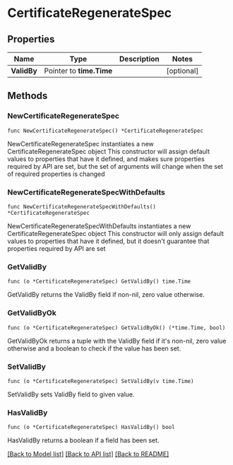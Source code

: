 # CertificateRegenerateSpec

## Properties

Name | Type | Description | Notes
------------ | ------------- | ------------- | -------------
**ValidBy** | Pointer to **time.Time** |  | [optional] 

## Methods

### NewCertificateRegenerateSpec

`func NewCertificateRegenerateSpec() *CertificateRegenerateSpec`

NewCertificateRegenerateSpec instantiates a new CertificateRegenerateSpec object
This constructor will assign default values to properties that have it defined,
and makes sure properties required by API are set, but the set of arguments
will change when the set of required properties is changed

### NewCertificateRegenerateSpecWithDefaults

`func NewCertificateRegenerateSpecWithDefaults() *CertificateRegenerateSpec`

NewCertificateRegenerateSpecWithDefaults instantiates a new CertificateRegenerateSpec object
This constructor will only assign default values to properties that have it defined,
but it doesn't guarantee that properties required by API are set

### GetValidBy

`func (o *CertificateRegenerateSpec) GetValidBy() time.Time`

GetValidBy returns the ValidBy field if non-nil, zero value otherwise.

### GetValidByOk

`func (o *CertificateRegenerateSpec) GetValidByOk() (*time.Time, bool)`

GetValidByOk returns a tuple with the ValidBy field if it's non-nil, zero value otherwise
and a boolean to check if the value has been set.

### SetValidBy

`func (o *CertificateRegenerateSpec) SetValidBy(v time.Time)`

SetValidBy sets ValidBy field to given value.

### HasValidBy

`func (o *CertificateRegenerateSpec) HasValidBy() bool`

HasValidBy returns a boolean if a field has been set.


[[Back to Model list]](../README.md#documentation-for-models) [[Back to API list]](../README.md#documentation-for-api-endpoints) [[Back to README]](../README.md)


